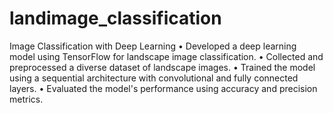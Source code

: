 # landimage_classification
Image Classification with Deep Learning
•	Developed a deep learning model using TensorFlow for landscape image classification.
•	Collected and preprocessed a diverse dataset of landscape images.
•	Trained the model using a sequential architecture with convolutional and fully connected layers.
•	Evaluated the model's performance using accuracy and precision metrics.

